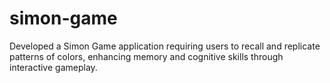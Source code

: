 # simon-game
Developed a Simon Game application requiring users to recall and replicate patterns of colors, enhancing memory and cognitive skills through interactive gameplay.
